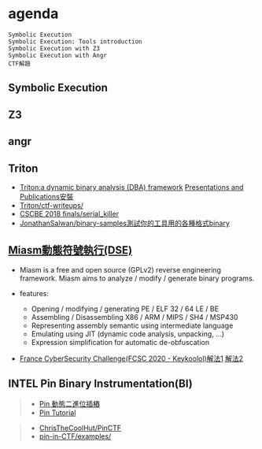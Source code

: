 # agenda
```
Symbolic Execution
Symbolic Execution: Tools introduction
Symbolic Execution with Z3 
Symbolic Execution with Angr
CTF解題
```


## Symbolic Execution

## Z3
## angr
## Triton
- [Triton:a dynamic binary analysis (DBA) framework](https://triton.quarkslab.com/) [Presentations and Publications](https://triton.quarkslab.com/documentation/)[安裝](https://triton.quarkslab.com/documentation/doxygen/index.html#install_sec)
- [Triton/ctf-writeups/](https://github.com/JonathanSalwan/Triton/tree/master/src/examples/python/ctf-writeups)
- [CSCBE 2018 finals/serial_killer](https://github.com/jimbauwens/cscbe_ctf_serial_solver)
- [JonathanSalwan/binary-samples測試你的工具用的各種格式binary](https://github.com/JonathanSalwan/binary-samples)

## [Miasm動態符號執行(DSE)](https://github.com/cea-sec/miasm)
- Miasm is a free and open source (GPLv2) reverse engineering framework. Miasm aims to analyze / modify / generate binary programs. 
- features:
  - Opening / modifying / generating PE / ELF 32 / 64 LE / BE
  - Assembling / Disassembling X86 / ARM / MIPS / SH4 / MSP430
  - Representing assembly semantic using intermediate language
  - Emulating using JIT (dynamic code analysis, unpacking, ...)
  - Expression simplification for automatic de-obfuscation

- [France CyberSecurity Challenge(FCSC 2020 - Keykoolol)](https://github.com/icecr4ck/write-ups/tree/master/FCSC-2020/Keykoolol)[解法1](https://re-dojo.github.io/write-ups/2020-05-09-fcsc-2020-keykoolol/?fbclid=IwAR24oI6OcV-KgM_MWQpeBzGiuezQjtQw-bHuoprgu2R31nL-E4DUSaqyb3M) [解法2](https://blog.csdn.net/systemino/article/details/106538823)


## INTEL Pin Binary Instrumentation(BI)

>* [Pin 動態二進位插樁](https://firmianay.gitbooks.io/ctf-all-in-one/content/doc/5.2.1_pin.html)
>* [Pin Tutorial](https://www.ic.unicamp.br/~rodolfo/mo801/04-PinTutorial.pdf)

>* [ChrisTheCoolHut/PinCTF](https://github.com/ChrisTheCoolHut/PinCTF)
>* [pin-in-CTF/examples/](https://github.com/bash-c/pin-in-CTF/tree/master/examples)
